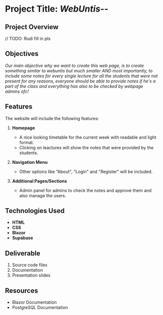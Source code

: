 # Project Title: *WebUntis--*

## Project Overview
// TODO: Rudi fill in pls

## Objectives
*Our main objective why we want to create this web page, is to create something similar to webuntis but much smaller AND most importantly, to include some notes for every single lecture for all the students that were not present for any reasons, everyone should be able to provide notes if he's a part of the class and everything has also to be checked by webpage admins ofc!*

## Features
The website will include the following features:

1. **Homepage**
   - A nice looking timetable for the current week with readable and light format.
   - Clicking on leactures will show the notes that were provided by the students.

2. **Navigation Menu**
   - Other options like "About", "Login" and "Register" will be included.

3. **Additional Pages/Sections**
   - Admin panel for admins to check the notes and approve them and also manage the users.


## Technologies Used
- **HTML**
- **CSS**
- **Blazor**
- **Supabase**


## Deliverable
1. Source code files
2. Documentation
3. Presentation slides


## Resources
- Blazor Documentation
- PostgreSQL Documentation
